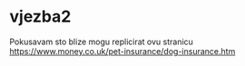 # vjezba2

Pokusavam sto blize mogu replicirat ovu stranicu https://www.money.co.uk/pet-insurance/dog-insurance.htm
